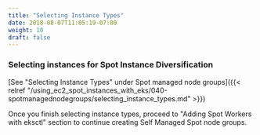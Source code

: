 ```yaml
---
title: "Selecting Instance Types"
date: 2018-08-07T11:05:19-07:00
weight: 10
draft: false
---
```

### Selecting instances for Spot Instance Diversification

[See "Selecting Instance Types" under Spot managed node groups]({{< relref "/using_ec2_spot_instances_with_eks/040-spotmanagednodegroups/selecting_instance_types.md" >}})

Once you finish selecting instance types, proceed to "Adding Spot Workers with eksctl" section to continue creating Self Managed Spot node groups.
